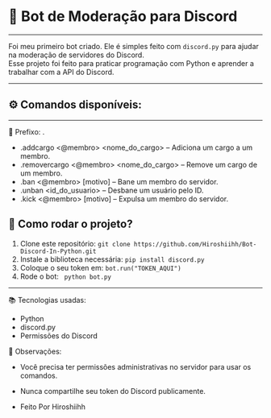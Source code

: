 # 🤖 Bot de Moderação para Discord

------------------------------------------------------------------------------------------------------

Foi meu primeiro bot criado. Ele é simples feito com `discord.py` para ajudar na moderação de servidores do Discord.  
Esse projeto foi feito para praticar programação com Python e aprender a trabalhar com a API do Discord.

------------------------------------------------------------------------------------------------------

## ⚙️ Comandos disponíveis:

------------------------------------------------------------------------------------------------------
🔧 Prefixo: .
- .addcargo <@membro> <nome_do_cargo> – Adiciona um cargo a um membro.
- .removercargo <@membro> <nome_do_cargo> – Remove um cargo de um membro.
- .ban <@membro> [motivo] – Bane um membro do servidor.
- .unban <id_do_usuario> – Desbane um usuário pelo ID.
- .kick <@membro> [motivo] – Expulsa um membro do servidor.

## 🚀 Como rodar o projeto?

1. Clone este repositório:
   ``git clone https://github.com/Hiroshiihh/Bot-Discord-In-Python.git``
2. Instale a biblioteca necessária:
   ``pip install discord.py``
3. Coloque o seu token em:
   ``bot.run("TOKEN_AQUI")``
4. Rode o bot:
  `` python bot.py``
------------------------------------------------------------------------------------------------------

📚 Tecnologias usadas:

- Python
- discord.py
- Permissões do Discord

📌 Observações:

- Você precisa ter permissões administrativas no servidor para usar os comandos.
- Nunca compartilhe seu token do Discord publicamente.

- Feito Por Hiroshiihh
